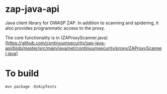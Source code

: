 zap-java-api
============

Java client library for OWASP ZAP.  In addition to scanning and spidering, it also provides programmatic access to the proxy.

The core functionality is in (ZAProxyScanner.java)[https://github.com/continuumsecurity/zap-java-api/blob/master/src/main/java/net/continuumsecurity/proxy/ZAProxyScanner.java]

To build
========

	mvn package -DskipTests